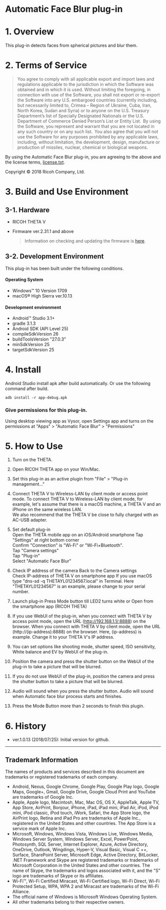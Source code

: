 # Automatic Face Blur plug-in

# 1. Overview
This plug-in detects faces from spherical pictures and blur them.

# 2. Terms of Service

> You agree to comply with all applicable export and import laws and regulations applicable to the jurisdiction in which the Software was obtained and in which it is used. Without limiting the foregoing, in connection with use of the Software, you shall not export or re-export the Software into any U.S. embargoed countries (currently including, but necessarily limited to, Crimea – Region of Ukraine, Cuba, Iran, North Korea, Sudan and Syria) or to anyone on the U.S. Treasury Department’s list of Specially Designated Nationals or the U.S. Department of Commerce Denied Person’s List or Entity List.  By using the Software, you represent and warrant that you are not located in any such country or on any such list.  You also agree that you will not use the Software for any purposes prohibited by any applicable laws, including, without limitation, the development, design, manufacture or production of missiles, nuclear, chemical or biological weapons.

By using the Automatic Face Blur plug-in, you are agreeing to the above and the license terms, [license.txt](license.txt).

Copyright &copy; 2018 Ricoh Company, Ltd.

# 3. Build and Use Environment

## 3-1. Hardware

* RICOH THETA V
* Firmware ver.2.31.1 and above

    > Information on checking and updating the firmware is [here](https://theta360.com/en/support/manual/v/content/pc/pc_09.html).

## 3-2.  Development Environment

This plug-in has been built under the following conditions.

#### Operating System

* Windows&trade; 10 Version 1709
* macOS&reg; High Sierra ver.10.13

#### Development environment

* Android&trade; Studio 3.1+
* gradle 3.1.3
* Android SDK (API Level 25)
* compileSdkVersion 26
* buildToolsVersion "27.0.3"
* minSdkVersion 25
* targetSdkVersion 25

# 4. Install
Android Studio install apk after build automatically. Or use the following command after build.

```
adb install -r app-debug.apk
```

### Give permissions for this plug-in.

  Using desktop viewing app as Vysor, open Settings app and turns on the permissions at "Apps" > "Automatic Face Blur" > "Permissions"

# 5. How to Use
1. Turn on the THETA.
2. Open RICOH THETA app on your Win/Mac.
3. Set this plug-in as an active plugin from "File" > "Plug-in management..."
4. Connect THETA V to Wireless-LAN by client mode or access point mode.
   To connect THETA V to Wireless-LAN by client mode,
   for example, let's assume that there is a macOS machine,
   a THETA V and an iPhone on the same wireless LAN.  
   We also recommend that the THETA V be close to fully charged with an AC-USB adapter.
5. Set default plug-in  
   Open the THETA mobile app on an iOS/Android smartphone
   Tap "Settings" at right bottom corner  
   Confirm "Connection" is "Wi-Fi" or "Wi-Fi+Bluetooth".  
   Tap "Camera settings"  
   Tap "Plug-in"  
   Select "Automatic Face Blur"  
6. Check IP address of the camera
   Back to the Camera settings  
   Check IP-address of THETA V on smartphone app
   If you use macOS type "dns-sd -q THETAYL01234567.local" in Terminal. Here "THETAYL01234567" is an example, please change to your serial number.
7. Launch plug-in
      Press Mode button till LED2 turns white or Open from the smartphone app (RICOH THETA)

8. If you use WebUI of the plug-in,
    when you connect with THETA V by access point mode,
    open the URL (http://192.168.1.1/:8888) on the browser.
    When you connect with THETA V by client mode,
    open the URL (http://(ip-address):8888) on the browser.
    Here, (ip-address) is example. Change it to your THETA V's IP address.
9. You can set options like shooting mode, shutter speed, ISO sensitivity, White balance and EV by WebUI of the plug-in.
10. Position the camera and press the shutter button on the WebUI of the plug-in to take a picture that will be blurred.
11. If you do not use WebUI of the plug-in,
    position the camera and press the shutter button to take a picture that will be blurred.
12. Audio will sound when you press the shutter button. Audio will sound when Automatic face blur process starts and finishes.
13. Press the Mode Button more than 2 seconds to finish this plugin.

# 6. History
* ver.1.0.13 (2018/07/25): Initial version for github.

---

## Trademark Information

The names of products and services described in this document are trademarks or registered trademarks of each company.

* Android, Nexus, Google Chrome, Google Play, Google Play logo, Google Maps, Google+, Gmail, Google Drive, Google Cloud Print and YouTube are trademarks of Google Inc.
* Apple, Apple logo, Macintosh, Mac, Mac OS, OS X, AppleTalk, Apple TV, App Store, AirPrint, Bonjour, iPhone, iPad, iPad mini, iPad Air, iPod, iPod mini, iPod classic, iPod touch, iWork, Safari, the App Store logo, the AirPrint logo, Retina and iPad Pro are trademarks of Apple Inc., registered in the United States and other countries. The App Store is a service mark of Apple Inc.
* Microsoft, Windows, Windows Vista, Windows Live, Windows Media, Windows Server System, Windows Server, Excel, PowerPoint, Photosynth, SQL Server, Internet Explorer, Azure, Active Directory, OneDrive, Outlook, Wingdings, Hyper-V, Visual Basic, Visual C ++, Surface, SharePoint Server, Microsoft Edge, Active Directory, BitLocker, .NET Framework and Skype are registered trademarks or trademarks of Microsoft Corporation in the United States and other countries. The name of Skype, the trademarks and logos associated with it, and the "S" logo are trademarks of Skype or its affiliates.
* Wi-Fi™, Wi-Fi Certified Miracast, Wi-Fi Certified logo, Wi-Fi Direct, Wi-Fi Protected Setup, WPA, WPA 2 and Miracast are trademarks of the Wi-Fi Alliance.
* The official name of Windows is Microsoft Windows Operating System.
* All other trademarks belong to their respective owners.
